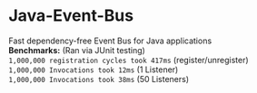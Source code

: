 # Java-Event-Bus
 Fast dependency-free Event Bus for Java applications\
 **Benchmarks:** (Ran via JUnit testing)\
 `1,000,000 registration cycles took 417ms` (register/unregister)\
 `1,000,000 Invocations took 12ms` (1 Listener)\
 `1,000,000 Invocations took 38ms` (50 Listeners)

